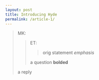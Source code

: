 ```yaml
---
layout: post
title: Introducing Hyde
permalink: /article-1/
---
```


>
> MK:
> > ET:
> > > orig statement *emphasis*
> >
> > a question **bolded**
>
> a reply
>
